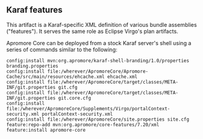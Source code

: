 ## Karaf features

This artifact is a Karaf-specific XML definition of various bundle assemblies ("features").
It serves the same role as Eclipse Virgo's plan artifacts.

Apromore Core can be deployed from a stock Karaf server's shell using a series of commands similar to the following:
```
config:install mvn:org.apromore/karaf-shell-branding/1.0/properties branding.properties
config:install file:/wherever/ApromoreCore/Apromore-Cache/src/main/resources/ehcache.xml ehcache.xml
config:install file:/wherever/ApromoreCore/target/classes/META-INF/git.properties git.cfg
config:install file:/wherever/ApromoreCore/target/classes/META-INF/git.properties git.core.cfg
config:install file:/wherever/ApromoreCore/Supplements/Virgo/portalContext-security.xml portalContext-security.xml
config:install file:/wherever/ApromoreCore/site.properties site.cfg
feature:repo-add mvn:org.apromore/core-features/7.20/xml
feature:install apromore-core
```
